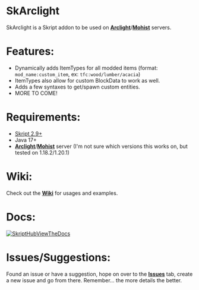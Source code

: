 # SkArclight

SkArclight is a Skript addon to be used on [**Arclight**](https://github.com/IzzelAliz/Arclight)/[**Mohist**](https://mohistmc.com) servers.     

# Features:
- Dynamically adds ItemTypes for all modded items (format: `mod_name:custom_item`, ex: `tfc:wood/lumber/acacia`)
- ItemTypes also allow for custom BlockData to work as well.
- Adds a few syntaxes to get/spawn custom entities.
- MORE TO COME!

# Requirements:
- [Skript 2.9+](https://github.com/SkriptLang/Skript)
- Java 17+
- [**Arclight**](https://github.com/IzzelAliz/Arclight)/[**Mohist**](https://mohistmc.com) server (I'm not sure which versions this works on, but tested on 1.18.2/1.20.1)

# Wiki:
Check out the [**Wiki**](https://github.com/ShaneBeee/SkArclight/wiki) for usages and examples.

# Docs:
[![SkriptHubViewTheDocs](http://skripthub.net/static/addon/ViewTheDocsButton.png)](http://skripthub.net/docs/?addon=SkArclight)

# Issues/Suggestions:
Found an issue or have a suggestion, hope on over to the [**Issues**](https://github.com/ShaneBeee/SkArclight/issues) tab, create a new issue and go from there. Remember... the more details the better.

